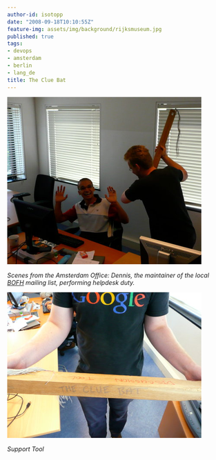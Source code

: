 ```yaml
---
author-id: isotopp
date: "2008-09-18T10:10:55Z"
feature-img: assets/img/background/rijksmuseum.jpg
published: true
tags:
- devops
- amsterdam
- berlin
- lang_de
title: The Clue Bat
---
```


![](/uploads/helpdesk_duty.jpg)

*Scenes from the Amsterdam Office: Dennis, the maintainer of the local 
[BOFH](https://en.wikipedia.org/wiki/BOFH) 
mailing list, performing helpdesk duty.*

![](/uploads/support_tool.jpg)

*Support Tool*
